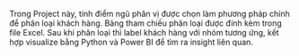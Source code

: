 
Trong Project này, tính điểm ngũ phân vị được chọn làm phương pháp chính để phân loại khách hàng. 
Bảng tham chiếu phân loại được đính kèm trong file Excel. 
Sau khi phân loại thì label khách hàng với nhóm tương ứng, kết hợp visualize bằng Python và Power BI để tìm ra insight liên quan. 
